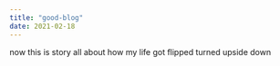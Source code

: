 ```yaml
---
title: "good-blog"
date: 2021-02-18
---
```

now this is story all about how my life got flipped turned upside down
